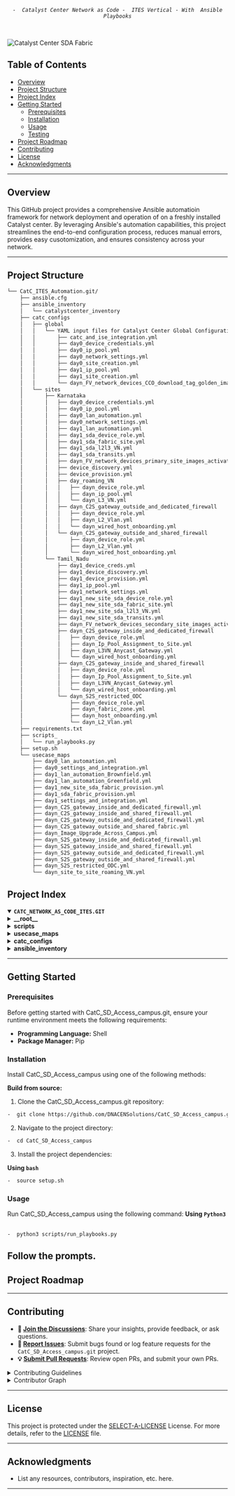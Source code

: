 <p align="center">
	<em><code>-  Catalyst Center Network as Code -  ITES Vertical - With  Ansible Playbooks</code></em>
</p>
<p align="center"><!-- default option, no dependency badges. -->
</p>
<p align="center">
	<!-- default option, no dependency badges. -->
</p>
<br>

![Catalyst Center SDA Fabric](images/ITES_CVPaC_Topology.png)


##  Table of Contents

-  [Overview](#Overview )
- [ Project Structure](#project-structure)
- [ Project Index](#project-index)
- [ Getting Started](#getting-started)
  - [ Prerequisites](#prerequisites)
  - [ Installation](#installation)
  - [ Usage](#usage)
  - [ Testing](#testing)
- [ Project Roadmap](#project-roadmap)
- [ Contributing](#contributing)
- [ License](#license)
- [ Acknowledgments](#acknowledgments)

---
##  Overview
This GitHub project provides a comprehensive Ansible automatioin framework for network deployment and operation of on a freshly installed Catalyst center. By leveraging Ansible's automation capabilities, this project streamlines the end-to-end configuration process, reduces manual errors, provides easy cusotomization, and ensures consistency across your network.

---
##  Project Structure
```sh
└── CatC_ITES_Automation.git/
    ├── ansible.cfg
    ├── ansible_inventory
    │   └── catalystcenter_inventory
    ├── catc_configs
    │   ├── global
    │   │   └── YAML input files for Catalyst Center Global Configurations (device credentials, IP pools, image tagging etc.)
    │   │       ├── catc_and_ise_integration.yml
    │   │       ├── day0_device_credentials.yml
    │   │       ├── day0_ip_pool.yml
    │   │       ├── day0_network_settings.yml
    │   │       ├── day0_site_creation.yml
    │   │       ├── day1_ip_pool.yml
    │   │       ├── day1_site_creation.yml
    │   │       └── dayn_FV_network_devices_CCO_download_tag_golden_images_distribution.yml
    │   └── sites
    │       ├── Karnataka
    │       │   ├── day0_device_credentials.yml
    │       │   ├── day0_ip_pool.yml
    │       │   ├── day0_lan_automation.yml
    │       │   ├── day0_network_settings.yml
    │       │   ├── day1_lan_automation.yml
    │       │   ├── day1_sda_device_role.yml
    │       │   ├── day1_sda_fabric_site.yml
    │       │   ├── day1_sda_l2l3_VN.yml
    │       │   ├── day1_sda_transits.yml
    │       │   ├── dayn_FV_network_devices_primary_site_images_activation.yml
    │       │   ├── device_discovery.yml
    │       │   ├── device_provision.yml
    │       │   ├── day_roaming_VN
    │       │   │   ├── dayn_device_role.yml
    │       │   │   ├── dayn_ip_pool.yml
    │       │   │   └── dayn_L3_VN.yml
    │       │   ├── dayn_C2S_gateway_outside_and_dedicated_firewall
    │       │   │   ├── dayn_device_role.yml
    │       │   │   ├── dayn_L2_Vlan.yml
    │       │   │   └── dayn_wired_host_onboarding.yml
    │       │   └── dayn_C2S_gateway_outside_and_shared_firewall
    │       │       ├── dayn_device_role.yml
    │       │       ├── dayn_L2_Vlan.yml
    │       │       └── dayn_wired_host_onboarding.yml
    │       └── Tamil_Nadu
    │           ├── day1_device_creds.yml
    │           ├── day1_device_discovery.yml
    │           ├── day1_device_provision.yml
    │           ├── day1_ip_pool.yml
    │           ├── day1_network_settings.yml
    │           ├── day1_new_site_sda_device_role.yml
    │           ├── day1_new_site_sda_fabric_site.yml
    │           ├── day1_new_site_sda_l2l3_VN.yml
    │           ├── day1_new_site_sda_transits.yml
    │           ├── dayn_FV_network_devices_secondary_site_images_activation.yml
    │           ├── dayn_C2S_gateway_inside_and_dedicated_firewall
    │           │   ├── dayn_device_role.yml
    │           │   ├── dayn_Ip_Pool_Assignment_to_Site.yml
    │           │   ├── dayn_L3VN_Anycast_Gateway.yml
    │           │   └── dayn_wired_host_onboarding.yml
    │           ├── dayn_C2S_gateway_inside_and_shared_firewall
    │           │   ├── dayn_device_role.yml
    │           │   ├── dayn_Ip_Pool_Assignment_to_Site.yml
    │           │   ├── dayn_L3VN_Anycast_Gateway.yml
    │           │   └── dayn_wired_host_onboarding.yml
    │           └── dayn_S2S_restricted_ODC
    │               ├── dayn_device_role.yml
    │               ├── dayn_fabric_zone.yml
    │               ├── dayn_host_onboarding.yml
    │               └── dayn_L2_Vlan.yml
    ├── requirements.txt
    ├── scripts_
    │   └── run_playbooks.py
    ├── setup.sh
    └── usecase_maps
        ├── day0_lan_automation.yml
        ├── day0_settings_and_integration.yml
        ├── day1_lan_automation_Brownfield.yml
        ├── day1_lan_automation_Greenfield.yml
        ├── day1_new_site_sda_fabric_provision.yml
        ├── day1_sda_fabric_provision.yml
        ├── day1_settings_and_integration.yml
        ├── dayn_C2S_gateway_inside_and_dedicated_firewall.yml
        ├── dayn_C2S_gateway_inside_and_shared_firewall.yml
        ├── dayn_C2S_gateway_outside_and_dedicated_firewall.yml
        ├── dayn_C2S_gateway_outside_and_shared_fabric.yml
        ├── dayn_Image_Upgrade_Across_Campus.yml
        ├── dayn_S2S_gateway_inside_and_dedicated_firewall.yml
        ├── dayn_S2S_gateway_inside_and_shared_firewall.yml
        ├── dayn_S2S_gateway_outside_and_dedicated_firewall.yml
        ├── dayn_S2S_gateway_outside_and_shared_firewall.yml
        ├── dayn_S2S_restricted_ODC.yml
        └── dayn_site_to_site_roaming_VN.yml


```

##  Project Index
<details open>
	<summary><b><code>CATC_NETWORK_AS_CODE_ITES.GIT</code></b></summary>
	<details> <!-- __root__ Submodule -->
		<summary><b>__root__</b></summary>
		<blockquote>
			<table>
			<tr>
				<td><b><a href='https://github.com/DNACENSolutions/NetworkasCode_CVPs/tree/main/nac_ites_sda/NaC_1_0_ITES_SDA/setup.sh'>setup.sh</a></b></td>
				<td><code>-  Setup script to create your python environment and install Catalyst Center Python SDK (dnacentersdk) and Ansible collection (cisco.dnac)</code></td>
			</tr>
			<tr>
				<td><b><a href='https://github.com/DNACENSolutions/NetworkasCode_CVPs/tree/main/nac_ites_sda/NaC_1_0_ITES_SDA/requirements.txt'>requirements.txt</a></b></td>
				<td><code>-  This file contains the required python modules. This file is used by setup.sh script</code></td>
			</tr>
			</table>
		</blockquote>
	</details>
	<details> <!-- scripts Submodule -->
		<summary><b>scripts</b></summary>
		<blockquote>
			<table>
			<tr>
				<td><b><a href='https://github.com/DNACENSolutions/NetworkasCode_CVPs/tree/main/nac_ites_sda/NaC_1_0_ITES_SDA/scripts/run_playbooks.py'>run_playbooks.py</a></b></td>
				<td><code>-  This Python tool is to run the Ansible playbooks with Inputs files preprogrammed in the usecase_maps files. The Tools lets you choose option to Validate the input, Execute the playbook or do both. Further it gives option for user to run the Catalyst Center Configuration usecases individually, or in a sub-group of usecase , or all the usecase in the order specified in the input file selected from usecase_maps directory.</code></td>
			</tr>
			</table>
		</blockquote>
	</details>
	<details> <!-- usecase_maps Submodule -->
		<summary><b>usecase_maps </b></summary>
		<blockquote>
			<table>
			<tr>
				<td><b><a href='https://github.com/DNACENSolutions/NetworkasCode_CVPs/tree/main/nac_ites_sda/NaC_1_0_ITES_SDA/usecase_maps/day0_settings_and_integration.yml'>day0_settings_<br>and_integration.yml</a></b></td>
            <td> 
            <code>- This usecase performs essential Day0 configurations to prepare the infrastructure for SDA automation by integrating ISE with DNAC, creating the site hierarchy, setting up global device credentials, network settings, and assigning them to the target site (e.g., Karnataka).</code><br>
            <code>- Key Steps:</code><br>
            <code>  #Step1: Integrate Cisco ISE with Catalyst Center for RADIUS services and TrustSec policies</code><br>
            <code>  #Step2: Create hierarchical site structure including areas, buildings, and floors</code><br>
            <code>  #Step3: Define global device credentials in Catalyst Center</code><br>
            <code>  #Step4: Assign global credentials to the Karnataka site</code><br>
            <code>  #Step5: Define global IP pools including transit and VN pools</code><br>
            <code>  #Step6: Define global network settings such as DNS, SNMP, and syslog</code><br>
            <code>  #Step7: Assign IP pools to the Karnataka site</code><br>
            <code>  #Step8: Apply global network settings to the Karnataka site</code>
            </td>
			</tr>
			<tr>
				<td><b><a href='https://github.com/DNACENSolutions/NetworkasCode_CVPs/tree/main/nac_ites_sda/NaC_1_0_ITES_SDA/usecase_maps/day0_lan_automation.yml'>day0_lan_automation.yml</a></b></td>
                <td>
                <code>- This use case handles the initial bring-up of a fabric site by automating the discovery and provisioning of seed and downstream devices. It simplifies onboarding by using LAN Automation to detect connected fabric edge nodes.</code><br>
                <code>- Key Steps:</code><br>
                <code>  #Step1: Discover seed devices in the network using CLI/SNMP-based discovery methods.</code><br> 
                <code>  #Step2: Provision the discovered seed devices to prepare them for acting as LAN Automation controllers.</code><br> 
                <code>  #Step3: Run LAN Automation to dynamically discover access switches connected to the seed devices.</code><br> 
                <code>  #Step4: Provision the newly discovered downstream devices with appropriate management IPs and configuration.</code><br><br>
                <code>⚠️ <b>Note:</b> Ensure that management IPs are assigned during LAN Automation if immediate provisioning of discovered devices is planned.</code></td>
			</tr>
            <tr>
				<td><b><a href='https://github.com/DNACENSolutions/NetworkasCode_CVPs/tree/main/nac_ites_sda/NaC_1_0_ITES_SDA/usecase_maps/day1_settings_and_integration.yml'>day1_settings_<br>and_integration.yml</a></b></td>
                <td>
                <code>- This use case configures foundational Day 1 settings for onboarding a newly added site into the fabric domain. It involves site addition, IP pool design, and essential network configurations specific to the new site.</code><br> 
                <code>- Key Steps:</code><br>
                <code>  #Step1: Create a new hierarchical site under the DNAC site tree structure.</code><br> 
                <code>  #Step2: Assign pre-defined device credentials (CLI, SNMP, etc.) to the new site for future provisioning and management.</code><br> 
                <code>  #Step3: Create global IP pools to be consumed by various sites and services.</code><br> 
                <code>  #Step4: Allocate and assign the relevant IP pool slices to the newly added site.</code><br> 
                <code>  #Step5: Configure site-specific network settings such as DNS, DHCP, NTP, and syslog to enable baseline device communication and service resolution.</code></td>
			</tr>
			<tr>
				<td><b><a href='https://github.com/DNACENSolutions/NetworkasCode_CVPs/tree/main/nac_ites_sda/NaC_1_0_ITES_SDA/usecase_maps/day1_lan_automation_Brownfield.yml'>day1_lan_automation<br>_Brownfield.yml</a></b></td>
                <td>
                <code>- This use case supports Brownfield site expansion by integrating newly added switches into an already operational SDA fabric. It automates the discovery of new devices via LAN Automation and provisions them to extend the fabric topology.</code><br> 
                <code>- Key Steps:</code><br>
                <code>  #Step1: Run LAN Automation to discover additional devices connected to existing fabric infrastructure.</code><br> 
                <code>  #Step2: Provision the discovered devices by assigning management IPs, applying configurations, and registering them to the fabric.</code><br><br>
                <code>⚠️ <b>Note:</b> Ensure management IPs are assigned during LAN Automation to allow seamless provisioning. This is especially critical for executing both steps in a single run without manual intervention.</code>
                </td>
			</tr>
			<tr>
				<td><b><a href='https://github.com/DNACENSolutions/NetworkasCode_CVPs/tree/main/nac_ites_sda/NaC_1_0_ITES_SDA/usecase_maps/day1_lan_automation_Greenfield.yml'>day1_lan_automation<br>_Greenfield.yml</a></b></td>
                <td>
                <code>- This use case brings up a completely new SDA fabric site (Greenfield deployment). It covers the end-to-end flow from discovering seed devices, provisioning them, running LAN Automation to onboard downstream devices, and finally provisioning the newly discovered nodes.</code><br> 
                <code>- Key Steps:</code><br>
                <code>  #Step1: Discover seed devices that serve as anchors for LAN Automation.</code><br> 
                <code>  #Step2: Provision the discovered seed devices with required configurations and credentials.</code><br> 
                <code>  #Step3: Run LAN Automation to discover downstream connected fabric nodes (e.g., Edge or Intermediate nodes).</code><br> 
                <code>  #Step4: Provision and onboard the newly discovered fabric devices into the fabric site topology.</code><br><br> 
                <code>⚠️ <b>Note:</b> Assigning management IPs during LAN Automation is crucial for enabling seamless provisioning in the same run.</code></td>
			</tr>
			<tr>
				<td><b><a href='https://github.com/DNACENSolutions/NetworkasCode_CVPs/tree/main/nac_ites_sda/NaC_1_0_ITES_SDA/usecase_maps/day1_new_site_sda_fabric_provision.yml'>day1_new_site_sda<br>_fabric_provision.yml</a></b></td>
                <td>
                <code>- This use case provisions a newly added site as a Cisco SDA Fabric site. It involves setting up the fabric structure, configuring Layer 3 IP transit for external connectivity, defining virtual networks with Anycast Gateways, and assigning appropriate device roles.</code><br>
                <code>- Key Steps:</code><br>
                <code>  #Step1: Designate the site as an SDA Fabric site to enable fabric-based operations.</code><br> 
                <code>  #Step2: Configure Layer 3 IP Transit for external handoff to upstream networks (e.g., WAN, Data Center).</code><br> 
                <code>  #Step3: Create Layer 2 and Layer 3 Virtual Networks along with Anycast Gateways for host communication.</code><br> 
                <code>  #Step4: Assign fabric roles such as Border, Control Plane, and Edge to the devices within the site.</code></td>
			</tr>
            <tr>
				<td><b><a href='https://github.com/DNACENSolutions/NetworkasCode_CVPs/tree/main/nac_ites_sda/NaC_1_0_ITES_SDA/usecase_maps/day1_sda_fabric_provision.yml'>day1_sda<br>_fabric_provision.yml</a></b></td>
                <td>
                <code>-  This use case is focused on enabling **SDA Fabric provisioning for an already existing site** on Day 1. Unlike the <b>day1_new_site_sda_fabric_provision.yml</b> flow (which adds a new site and makes it fabric-ready), this workflow assumes that the site has already been onboarded earlier and is now being transitioned into the SDA fabric domain.</code><br>
                <code>- Key Steps:</code><br>
                <code>  #Step1: Convert the existing site into a Fabric Site, establishing SDA fabric boundaries.</code><br>
                <code>  #Step2: Set up IP Transit configurations to enable L3 handoff between fabric and traditional networks (northbound connectivity).</code><br>
                <code>  #Step3: Create L2 and L3 Virtual Networks, including anycast gateways, for segmenting user traffic and enabling mobility.</code><br>
                <code>  #Step4: Assign SDA device roles (Control Plane, Border, Edge) to participating network devices for fabric-based traffic control.</code><br><br>
                <code>⚠️ This use case is typically triggered after Day 0 onboarding or LAN automation is complete and is part of formalizing the site’s transition into an SDA-enabled environment.</code></td>
			</tr>
            <tr>
				<td><b><a href='https://github.com/DNACENSolutions/NetworkasCode_CVPs/tree/main/nac_ites_sda/NaC_1_0_ITES_SDA/usecase_maps/dayn_Image_Upgrade_Across_Campus.yml'>dayn_Image_Upgrade_<br>Across_Campus.yml</a></b></td>
                <td>
                <code>- This Day-N use case handles **network-wide software image upgrades** across the entire SDA campus using **SWIM (Software Image Management)** via DNAC. It ensures consistent image compliance and eliminates version drifts across fabric devices.</code><br>
                <code>- Key Steps:</code><br>
                <code>  #Step1: <b>Global Image Distribution</b>  All required golden images are downloaded from CCO (Cisco.com) and distributed to targeted devices across the campus, regardless of site or role.</code><br>
                <code>  #Step2: <b>Image Activation on the Primary Site</b>  SWIM activates the distributed images at the main hub site (e.g., Karnataka). This involves image validation, compatibility checks, and reboot orchestration (if necessary).</code><br>
                <code>  #Step3: <b>Image Activation on the Secondary Site</b>  The same activation process is repeated on the secondary hub site (e.g., Tamil Nadu) to maintain uniformity across geographically distributed fabric zones.</code><br><br>
                <code>⚠️ This ensures all fabric and non-fabric devices across the enterprise operate on validated, secure, and consistent image versions — a critical Day-N activity for lifecycle management and compliance.</code></td>
			</tr>
            <tr>
				<td><b><a href='https://github.com/DNACENSolutions/NetworkasCode_CVPs/tree/main/nac_ites_sda/NaC_1_0_ITES_SDA/usecase_maps/dayn_C2S_gateway_inside_&_dedicated_firewall.yml'>dayn_C2S_gateway_inside_&<br>_dedicated_firewall.yml</a></b></td>
                <td>
                <code>- This Day-N use case provisions **Client-to-Site (C2S) VPN access** via an **inside gateway with a dedicated firewall**. It facilitates secure, isolated remote access to enterprise resources, with dedicated segmentation at the network and security layer.</code><br>
                <code>- Key Steps:</code><br>
                <code>  #Step1: <b>IP Pool Reservation</b>  An L3 IP pool is assigned to the site specifically for the dedicated C2S VPN gateway and associated Anycast Gateway. This pool is exclusive to a specific VPN domain and its clients.</code><br>
                <code>  #Step2: <b>L3 VN + Anycast Gateway Creation</b> A new L3 virtual network is created and bound to the site along with its Anycast Gateway configuration. This forms the data plane for C2S remote clients.</code><br>
                <code>  #Step3: <b>Device Role Assignment</b>  Fabric devices (e.g., border/edge) are assigned their roles for this newly created VN. The dedicated firewall is linked as the only upstream security device, enforcing full traffic isolation.</code><br>
                <code>  #Step4: <b>Wired Host Onboarding</b> Wired clients are onboarded into the new virtual network. The path from remote user → VPN → dedicated firewall → onboarded device is validated end-to-end.</code><br><br>
                <code>⚠️ <b>Key Distinction from Shared Firewall:</b></code><br>
                <code> In this use case, the firewall is dedicated: only one IP pool and one client context is used, ensuring exclusive traffic segmentation.</code><br>
                <code> In a shared firewall setup (as handled in a different use case), multiple pools may route through a single firewall, requiring logical separation via VRFs or ACLs.</code><br>
                <code>💡 <b>Use Case Applicability:</b> </code><br>
                <code>  Ideal for high-security organizations (e.g., financial institutions, government) requiring strict separation of VPN access paths without overlap across clients or business units.</code></td>
			</tr>
            <tr>
				<td><b><a href='https://github.com/DNACENSolutions/NetworkasCode_CVPs/tree/main/nac_ites_sda/NaC_1_0_ITES_SDA/usecase_maps/dayn_C2S_gateway_inside_%26_shared_firewall.yml'>dayn_C2S_gateway_inside_&<br>_shared_firewall.yml</a></b></td>
                <td>
                <code>- This Day-N use case enables Client-to-Site (C2S) VPN access via an internal gateway using a shared firewall.</code><br>
                <code>- It provisions shared infrastructure to allow remote users, such as support executives or delivery agents, to securely connect to ITES systems without requiring isolated security appliances per client.</code><br>
                <code>- Key Steps:</code><br>
                <code>  #Step1: IP Pool Assignment</code><br>
                <code>   Multiple IP pools are reserved and associated with the site to support traffic segregation across different client environments handled by the ITES provider.</code><br>
                <code>  #Step2: L3 VN and Anycast Gateway Setup</code><br>
                <code>   Virtual networks and anycast gateways are configured to route traffic from remote client endpoints through the enterprise fabric network, ensuring proper segmentation and reachability.</code><br>
                <code>  #Step3: Device Role Assignment</code><br>
                <code>    Fabric devices are assigned roles (such as edge or border) to establish the intended routing and security policies for C2S traffic through the shared firewall.</code><br>
                <code>  #Step4: Wired Host Onboarding</code><br>
                <code>    Local wired clients (such as branch or on-site support systems) are onboarded to the same VPN network for functional validation and continuous integration.</code><br><br>
                <code>⚠️ Key Difference from Dedicated Firewall:</code><br>
                <code>   In this shared firewall model, a single firewall instance handles multiple client IP pools with logical isolation enforced through VRFs and access policies. It is ideal for ITES operations managing multiple clients from the same infrastructure, offering operational efficiency with shared security resources.</code><br><br>
                <code>💡 Use Case Example:</code><br>
                <code>   An ITES provider delivering customer service for multiple domains (e.g., telecom, e-commerce, insurance) can use a shared firewall to enable secure C2S VPN access for remote agents, while maintaining separation via VRFs and ACLs instead of physical firewalls.</code></td>
			</tr>
            <tr>
				<td><b><a href='https://github.com/DNACENSolutions/NetworkasCode_CVPs/tree/main/nac_ites_sda/NaC_1_0_ITES_SDA/usecase_maps/dayn_C2S_gateway_outside_&_dedicated_firewall.yml'>dayn_C2S_gateway_outside_&<br>_dedicated_firewall.yml</a></b></td>
                <td>
                <code>- This Day-N use case enables Client-to-Site (C2S) VPN access via a gateway located outside the fabric, leveraging a dedicated firewall for strict traffic segmentation. The external firewall terminates the VPN, and the traffic is handed off to the SDA fabric via a single L2 VLAN extending to the Border node.</code><br>
                <code>- Key Steps:</code><br>
                <code>  #Step1: Fabric Site Creation</code><br>
                <code>   The target site is designated and initialized as a fabric site within DNAC.</code><br>
                <code>  #Step2: L2 Virtual Network (VLAN) Creation</code><br>
                <code>   A single VLAN is provisioned to establish Layer 2 connectivity between the external firewall and Border node.</code><br>
                <code>  #Step3: Device Role Assignment</code><br>
                <code>   Devices in the fabric (e.g., Border, Edge) are assigned appropriate roles to support traffic ingress from</code><br>
                the external gateway into the SDA fabric.</code><br>
                <code>  #Step4: Wired Host Onboarding</code><br>
                <code>   Client-facing wired hosts are onboarded into the same VLAN-based VN to complete E2E connectivity testing.</code><br>
                <code>⚠️ Key Design Characteristic:</code><br>
                <code>   The L2 handoff path connects the dedicated firewall to the Border node through a single VLAN (e.g., VLAN 100). Traffic isolation is physical — only one IP pool and one client context are present.</code><br><br>
                <code>⚠️ Difference from Shared Firewall Variant:</code><br>
                <code>   Unlike the shared firewall scenario (where multiple VLANs are trunked to the Border for different clients),this setup uses a single VLAN mapped to one specific service context. Logical isolation is not needed, as traffic is already physically segregated.</code><br><br>
                <code>💡 Use Case Example:</code><br>
                <code>   An ITES provider handling secure backend processing for a banking client can use a dedicated external firewall and single VLAN to onboard remote employees via C2S VPN, ensuring exclusive resource access.</code></td>
			</tr>
            <tr>
				<td><b><a href='https://github.com/DNACENSolutions/NetworkasCode_CVPs/tree/main/nac_ites_sda/NaC_1_0_ITES_SDA/usecase_maps/dayn_C2S_gateway_outside_&_shared_firewall.yml'>dayn_C2S_gateway_outside_&<br>_shared_firewall.yml</a></b></td>
                <td>
                <code>- This Day-N use case enables Client-to-Site (C2S) VPN access via a gateway located outside the fabric, utilizing a shared firewall to support multiple client contexts. VPN tunnels terminate at the firewall, and client traffic enters the SDA fabric through dedicated Layer 2 VLANs mapped to different services.</code><br>
                <code>- Key Steps:</code><br>
                <code>  #Step1: Fabric Site Creation</code><br>
                <code>  The site is promoted to a fabric site in DNAC to support SDA configurations.</code><br>
                <code>  #Step2: L2 Virtual Network (VLAN) Creation</code><br>
                <code>  Multiple VLANs are created and extended from the shared firewall to the Border node, enabling logical segmentation across different clients or services.</code><br>
                <code>  #Step3: Device Role Assignment</code><br>
                <code>  Fabric devices such as Border and Edge nodes are assigned roles to ensure correct traffic handling for each VLAN/VRF pair.</code><br>
                <code>  #Step4: Wired Host Onboarding</code><br>
                <code>  Local hosts (e.g., service endpoints or agent systems) are connected to corresponding VLANs and validated for end-to-end VPN reachability.</code><br><br>
                <code>⚠️ Key Design Characteristic:</code><br>
                <code>  Each VLAN from the shared firewall corresponds to a logically isolated context (e.g., VRF-A for Client A, VRF-B for Client B), enabling scalable multi-tenant support.</code><br><br>
                <code>⚠️ Difference from Dedicated Firewall Variant:</code><br>
                <code>  In contrast to the dedicated model (with one VLAN and one client per firewall), this setup allows multiple clients to share infrastructure without compromising logical isolation.</code><br><br>
                <code>💡 Use Case Example:</code><br>
                <code>  An ITES provider supporting multiple clients (e.g., telecom, healthcare, banking) can terminate all remote user VPNs on a single shared firewall and segregate their traffic using separate VLANs and VRFs into the SDA fabric. </code>
                </td>
			</tr>
            <tr>
				<td><b><a href='https://github.com/DNACENSolutions/NetworkasCode_CVPs/tree/main/nac_ites_sda/NaC_1_0_ITES_SDA/usecase_maps/dayn_S2S_gateway_inside_&_dedicated_firewall.yml'>dayn_S2S_gateway_inside_&<br>_dedicated_firewall.yml</a></b></td>
                <td>
                <code>- This Day-N use case provisions Site-to-Site (S2S) VPN connectivity using a gateway located inside the fabric along with a dedicated firewall. It is designed to establish a permanent, secure VPN tunnel between the ITES site and an external client or remote office.</code><br> 
                <code>- Key Steps:</code><br>
                <code> #Step1: IP Pool Reservation</code><br>
                <code>  A unique L3 IP pool is assigned to the site for S2S traffic. This pool is mapped exclusively to the VPN domain used for communicating with a specific partner/client location.</code><br>
                <code> #Step2: L3 Virtual Network and Anycast Gateway Setup</code><br>
                <code>  An L3 VN is created to route encrypted S2S traffic via the fabric. The Anycast Gateway ensures consistent reachability for devices receiving VPN-terminated traffic within the ITES network.</code><br>
                <code> #Step3: Device Role Assignment</code><br>
                <code>  Fabric devices (e.g., edge, control, border nodes) are configured to support the VN and direct S2S traffic through a dedicated firewall. This guarantees isolation from other client or internal flows.</code><br>
                <code> #Step4: Wired Host Onboarding</code><br>
                <code>  On-prem ITES systems—like data sync services, partner access nodes, or hosted backend systems—are onboarded into the new VN to validate end-to-end S2S VPN connectivity.</code><br><br>
                <code>⚠️ Key Design Note:</code><br>
                <code>  Unlike shared firewall setups that multiplex VPN tunnels via logical isolation, this model offers physical and routing-level exclusivity. A dedicated firewall ensures no cross-tenant leakage or traffic overlap.</code><br><br>
                <code>💡 Use Case Example:</code><br>
                <code>  An ITES company running a payroll processing service for a state government agency may set up a dedicated S2S tunnel between the data center and the agency’s HQ. This allows real-time data exchange while meeting security isolation and compliance requirements.</code></td>
			</tr>
            <tr>
				<td><b><a href='https://github.com/DNACENSolutions/NetworkasCode_CVPs/tree/main/nac_ites_sda/NaC_1_0_ITES_SDA/usecase_maps/dayn_S2S_gateway_inside_&_shared_firewall.yml'>ddayn_S2S_gateway_inside_&<br>_shared_firewall.yml</a></b></td>
                <td>
                <code>- This Day-N use case provisions Site-to-Site (S2S) VPN connectivity using a gateway located inside the SDA fabric along with a shared firewall. The setup enables multiple ITES customer locations to establish encrypted tunnels into a central data center using logically isolated paths through a common firewall infrastructure.</code><br>
                <code>- Key Steps:</code><br>
                <code> #Step1: IP Pool Reservation</code><br>
                <code>  Multiple L3 IP pools are reserved for different remote partner/customer sites. These pools allow each tunnel to be isolated via VRFs or security policies even while using a shared firewall.</code><br>
                <code> #Step2: L3 Virtual Network and Anycast Gateway Setup</code><br>
                <code>  A shared L3 VN is created along with anycast gateway configuration to route encrypted S2S traffic from multiple external locations into the fabric through distinct logical domains.</code><br>
                <code> #Step3: Device Role Assignment</code><br>
                <code>  Fabric devices such as border nodes and edges are assigned proper roles to steer incoming S2S traffic through the shared firewall while maintaining client-specific segmentation.</code><br>
                <code> #Step4: Wired Host Onboarding</code><br>
                <code>  On-prem apps and services (e.g., client-dedicated VMs, database servers) are onboarded to validate connectivity with the respective remote office through the corresponding S2S VPN tunnel.</code><br><br>
                <code>⚠️ Key Design Note:</code><br>
                <code>  Logical isolation via VRFs, ACLs, and per-client IP pools allows multi-tenant support over a common firewall—ideal for ITES operations hosting multiple clients at once.</code><br><br>
                <code>💡 Use Case Example:</code><br>
                <code>  An ITES provider offering infrastructure services to healthcare and telecom clients may set up dedicated tunnels for each client's remote site. Using a shared firewall, both tunnels terminate into logically separated VRFs inside the fabric, securely connecting remote offices to hosted platforms.</code>
                </td>
			</tr>
            <tr>
				<td><b><a href='https://github.com/DNACENSolutions/NetworkasCode_CVPs/tree/main/nac_ites_sda/NaC_1_0_ITES_SDA/usecase_maps/dayn_S2S_gateway_outside_&_dedicated_firewall.yml'>dayn_S2S_gateway_outside_&<br>_dedicated_firewall.yml</a></b></td>
                <td>
                <code>- This Day-N use case provisions Site-to-Site (S2S) VPN connectivity through a dedicated firewall placed outside the fabric. The decrypted traffic is handed off to the SDA fabric via L2 VLANs extendingto the Border node. This setup is ideal for ITES clients needing high security and full tunnel isolation.</code><br>
                <code>- Key Steps:</code><br>
                <code>  #Step1: Fabric Site Creation</code><br>
                <code>   A fabric site is created to onboard all relevant devices, allowing internal forwarding of post-VPN traffic from the dedicated firewall into the enterprise domain.</code><br>
                <code>  #Step2: L2 Virtual Network Creation</code><br>
                <code>   A dedicated L2 VN is provisioned to carry S2S traffic into the fabric. Each S2S tunnel is linked to a specific VLAN that terminates at the fabric Border device.</code><br>
                <code>  #Step3: Device Role Assignment</code><br>
                <code>   Devices are assigned roles (edge, border, control) to facilitate the traffic path from the VPN endpoint through to the target application segment inside the fabric.</code><br>
                <code>  #Step4: Wired Host Onboarding</code><br>
                <code>   Target enterprise services (e.g., CRMs, call routing platforms, data warehouses) are onboarded to validate end-to-end reachability for the specific remote site.</code><br><br>
                <code>⚠️ Key Design Note:</code><br>
                <code>   The S2S VPN tunnel terminates at the external dedicated firewall. Post decryption, the data is handed off into the fabric through a dedicated VLAN.</code><br><br>
                <code>💡 Use Case Example:</code><br>
                <code>  An ITES provider running support for a financial client may set up a dedicated firewall and VLAN (e.g., VLAN 300) for secure S2S communication from the bank’s branch network into the hosted back-office CRM application, ensuring full tunnel isolation.</code></td>
			</tr>
            <tr>
				<td><b><a href='https://github.com/DNACENSolutions/NetworkasCode_CVPs/tree/main/nac_ites_sda/NaC_1_0_ITES_SDA/usecase_maps/dayn_S2S_gateway_outside_&_shared_firewall.yml'>dayn_S2S_gateway_outside_&<br>_shared_firewall.yml</a></b></td>
                <td>
                <code>- This Day-N use case provisions Site-to-Site (S2S) VPN connectivity through a shared firewall located outside the SDA fabric. Multiple branch tunnels terminate on a single firewall, and their traffic is logically separated using different VLANs and VRFs before entering the fabric.</code><br>
                <code>- Key Steps:</code><br>
                <code>  #Step1: Fabric Site Creation</code><br>
                <code>   A fabric site is created to provide LAN-level handoff from the external firewall. This allows routed or bridged traffic from all connected branches to flow toward enterprise services inside the SDA domain.</code><br>
                <code>  #Step2: Multiple L2 VNs Creation</code><br>
                <code>   Each remote branch is assigned a unique VLAN and associated L2 virtual network. These VLANs are trunked from the firewall to the Border node, maintaining logical separation via VRFs or access policies.</code><br>
                <code>  #Step3: Device Role Assignment</code><br>
                <code>   Border and edge roles are mapped to SDA devices to direct incoming S2S branch traffic through the correct pathways and policy domains inside the ITES fabric.</code><br>
                <code>  #Step4: Wired Host Onboarding</code><br>
                <code>   Onboarding ensures that internal services, like backend process servers or reporting tools, are reachable by the correct VRF-mapped VLAN associated with each remote branch site.</code><br><br>
                <code>⚠️ Key Design Note:</code><br>
                <code>   Tunnels from multiple sites (e.g., different client branches) land on a shared firewall.</code><br>
                <code>   Each decrypted flow is forwarded over its respective VLAN, which maps to an internal VRF.</code><br><br>
                <code>💡 Use Case Example:</code><br>
                <code>   An ITES firm serving multiple clients across regions connects their branch routers to a shared VPN termination firewall in the main data center. VLAN 300 (Client-A), VLAN 301 (Client-B), etc., are extended to the Border node to segregate traffic while optimizing infrastructure reuse.</code>
                </td>
			</tr>
            <tr>
				<td><b><a href='https://github.com/DNACENSolutions/NetworkasCode_CVPs/tree/main/nac_ites_sda/NaC_1_0_ITES_SDA/usecase_maps/dayn_site_to_site_roaming_VN.yml'>dayn_site_to_site_<br>roaming_VN.yml</a></b></td>
                <td>
                <code>- This Day-N use case enables Site-to-Site (S2S) roaming by provisioning a location-agnostic L3 VN, allowing ODC users in ITES to operate securely from any site while enforcing strict access boundaries.</code><br>
                <code>- Key Steps:</code><br>
                <code> #Step1: IP Pool Reservation</code><br>
                <code> A dedicated subnet is reserved for roaming ODC users. This IP pool will be mapped to the roaming VN and advertised only at remote sites (excluding the home site).</code><br>
                <code> #Step2: L3 VN and Anycast Gateway Setup</code><br>
                <code> The roaming VN is created and deployed with Anycast Gateway across all participating ITES sites except the home site. This provides users seamless connectivity from any remote location.</code><br>
                <code> #Step3: Device Role Assignment</code><br>
                <code> Fabric devices (Border/Edge) are configured at remote sites to onboard ODC users into the roaming VN. The traffic is identified and routed toward the home site using SGT-based Policy-Based Routing (PBR).</code><br><br>
                <code>⚠️ Key Design Note:</code><br>
                <code>    Roaming traffic exits through the home site's dedicated firewall, ensuring centralized security control. ISE is integrated for identity-based access enforcement. Segmentation is applied using Macro (VN) or Micro (SGT) methods to isolate different ODC environments and prevent inter-client access.</code><br><br>
                <code>💡 Use Case Example:</code><br>
                <code>   An ITES employee who normally works from the Chennai ODC can now log in from the Coimbatore site. The roaming VN automatically classifies and forwards their traffic to Chennai's firewall via a secure</code><br>
                S2S tunnel, giving them access only to Chennai's ODC applications — maintaining security and compliance.</code><br><br>
                <code>💡 Tech Tip:</code><br>
                <code>   Roaming VNs allow consistent and secure access regardless of user location. They're vital for Return-To-Office (RTO) strategies and distributed ODC models within the ITES sector.</code>
                </td>
			</tr>
            <tr>
				<td><b><a href='https://github.com/DNACENSolutions/NetworkasCode_CVPs/tree/main/nac_ites_sda/NaC_1_0_ITES_SDA/usecase_maps/dayn_S2S_restricted_ODC.yml'>dayn_S2S_restricted_ODC.yml</a></b></td>
                <td>
                <code>- This Day-N use case provisions a Site-to-Site (S2S) ODC with a dedicated firewall acting as a gateway and directly connected to the fabric edge, ensuring tight traffic control and isolation within the ITES environment.</code><br>
                <code>- Key Steps:</code><br>
                <code> #Step1: Fabric Site Creation</code><br>
                <code> A new fabric site (zone) is created using Cisco Catalyst Center to enable SD-Access provisioning. This includes zoning and edge/border role designation.</code><br>
                <code> #Step2: L2 VN Creation</code><br>
                <code> A Layer 2 Virtual Network is created and added to the site. This VN will carry ODC user traffic and enable VLAN-based segregation.</code><br>
                <code> #Step3: Device Role Assignment</code><br>
                <code> Edge nodes are assigned device roles. The ODC firewall is connected to the edge node on a trunk port, ensuring it can handle all tagged VLAN traffic from multiple ODC systems.</code><br>
                <code> #Step4: Wired Host Onboarding</code><br>
                <code> ODC systems and users are onboarded through the configured edge nodes. Firewall policies enforce access control and traffic logging for audit/compliance.</code><br><br>
                <code>⚠️ Key Design Note:</code><br>
                <code>  The dedicated firewall is not upstream but directly part of the fabric zone. It acts as the default gateway for the ODC. VPNs are used for S2S connectivity with the home site or external network. Segmentation is applied using Macro (VN) or Micro (SGT) techniques.</code><br><br>
                <code>💡 Use Case Example:</code><br>
                <code>   An ITES ODC in Karnataka is onboarded into SD-Access. All client systems connect to a Layer 2 VN terminating at a dedicated firewall connected to the edge. This firewall acts as both the default gateway and VPN terminator, offering site-to-site secure communication.</code><br><br>
                <code>💡 Security Advantage:</code><br>
                <code>   Since traffic doesn't leave the fabric for policy enforcement, latency is reduced and audit visibility is improved. Each ODC remains isolated at the edge itself.</code></td>
			</tr>
			</table>
		</blockquote>
	</details>
	<details> <!-- catc_configs Submodule -->
		<summary><b>catc_configs</b></summary>
		<blockquote>
			<details>
				<summary><b>global</b></summary>
				<blockquote>
					<table>
                    <tr>
						<td><b><a href='https://github.com/DNACENSolutions/NetworkasCode_CVPs/tree/main/nac_ites_sda/NaC_1_0_ITES_SDA/catc_configs/ites_global/catc_and_ise_integration.yml'>catc_and_ise_integration.yml</a></b></td>
						<td>
                        <code>- Integrate Catalyst Center with ISE for Radius Authentication, and Add AAA Servers</code><br>
                        <code>- Related Playbook <a href='https://github.com/cisco-en-programmability/catalyst-center-ansible-iac/blob/main/workflows/ise_radius_integration/README.md'>ise_radius_integration_playbook</a></code></td>
					</tr>
                    <tr>
						<td><b><a href='https://github.com/DNACENSolutions/NetworkasCode_CVPs/tree/main/nac_ites_sda/NaC_1_0_ITES_SDA/catc_configs/ites_global/day0_site_creation.yml'>day0_site_creation.yml</a></b></td>
						<td>
                        <code>- Creating Sites which includes areas, buildings and floors with floor images.</code><br>
                        <code>- Related Playbook <a href='https://github.com/cisco-en-programmability/catalyst-center-ansible-iac/blob/main/workflows/site_hierarchy/README.md'>Network_design_site_hierarchy_playbook</a></code></td>
					</tr>
					<tr>
						<td><b><a href='https://github.com/DNACENSolutions/NetworkasCode_CVPs/tree/main/nac_ites_sda/NaC_1_0_ITES_SDA/catc_configs/ites_global/day0_network_settings.yml'>day0_network_settings.yml</a></b></td>
						<td>
                        <code>- These configurations are network setting for Servers like AAA, NTP etc and also telemetry configuration to be configuration at global level.</code><br>
                        <code>- Related Playbook <a href='https://github.com/cisco-en-programmability/catalyst-center-ansible-iac/blob/main/workflows/network_settings/README.md'>Network_settings_playbook</a></code></td>
					</tr>
					<tr>
						<td><b><a href='https://github.com/DNACENSolutions/NetworkasCode_CVPs/tree/main/nac_ites_sda/NaC_1_0_ITES_SDA/catc_configs/ites_global/day0_device_credentials.yml'>day0_device_credentials.yml</a></b></td>
						<td>
                        <code>- Create global device credentials can be used across sites</code><br>
                        <code>- Related Playbook <a href='https://github.com/cisco-en-programmability/catalyst-center-ansible-iac/blob/main/workflows/device_credentials/README.md'>Device_credentials_playbook</a></code></td>
					</tr>
					<tr>
						<td><b><a href='https://github.com/DNACENSolutions/NetworkasCode_CVPs/tree/main/nac_ites_sda/NaC_1_0_ITES_SDA/catc_configs/ites_global/day0_ip_pool.yml'>day0_ip_pool.yml</a></b></td>
						<td>
                        <code>- Add  Network Settings Global IP Pools</code><br>
                        <code>- Related Playbook <a href='https://github.com/cisco-en-programmability/catalyst-center-ansible-iac/blob/main/workflows/network_settings/README.md'>IP_pool_reservation_playbook</a></code></td>
					</tr>
                    <tr>
						<td><b><a href='https://github.com/DNACENSolutions/NetworkasCode_CVPs/tree/main/nac_ites_sda/NaC_1_0_ITES_SDA/catc_configs/ites_global/dayn_FV_network_devices_CCO_download_tag_golden_images_distribution.yml'>dayn_FV_network_devices<br>_CCO_download_tag_golden<br>_images_distribution.yml</a></b></td>
						<td>
                        <code>- SWIM Upgrade the devices on sites - Tagging Golden Images</code><br>
                        <code>- Related Playbook <a href='https://github.com/cisco-en-programmability/catalyst-center-ansible-iac/blob/main/workflows/swim/README.md'>Software_image_management_playbook</a></code></td>
					</tr>
					</table>
				</blockquote>
			</details>
			<details>
				<summary><b>sites</b></summary>
				<blockquote>
					<details>
						<summary><b>Karnataka</b></summary>
						<blockquote>
							<table>
							<tr>
								<td><b><a href='https://github.com/DNACENSolutions/NetworkasCode_CVPs/tree/main/nac_ites_sda/NaC_1_0_ITES_SDA/catc_configs/ites_sites/Karnataka/device_discovery.yml'>device_discovery.yml</a></b></td>
								<td>
                                <code>- This files contains configurations required to discover your network  devices and add them to the inventory.</code><br>
								<code>- Related Playbook <a href='https://github.com/cisco-en-programmability/catalyst-center-ansible-iac/blob/main/workflows/device_discovery/README.md'>Device_discovery_playbook</a></code>
                                </td>
							</tr>
                            <tr>
								<td><b><a href='https://github.com/DNACENSolutions/NetworkasCode_CVPs/tree/main/nac_ites_sda/NaC_1_0_ITES_SDA/catc_configs/ites_sites/Karnataka/device_provision.yml'>device_provision.yml</a></b></td>
								<td>
                                <code>- This files contains configurations required to provision your network  devices.</code><br>
								<code>- Related Playbook <a href='https://github.com/cisco-en-programmability/catalyst-center-ansible-iac/blob/main/workflows/provision/README.md'>Device_provision_playbook</a></code></td>
							</tr>
                            <tr>
								<td><b><a href='https://github.com/DNACENSolutions/NetworkasCode_CVPs/tree/main/nac_ites_sda/NaC_1_0_ITES_SDA/catc_configs/ites_sites/Karnataka/day0_lan_automation.yml'>day0_lan_automation.yml</a></b></td>
								<td>
                                <code>- This files contains configurations required to perform lan automation.This is Greenfield deployement in which we are adding new site and devices and discovering/provisioning devices via lan automation.</code><br>
								<code>- Related Playbook <a href='https://github.com/cisco-en-programmability/catalyst-center-ansible-iac/blob/main/workflows/lan_automation/README.md'>LAN_automation_playbook</a></code></td>
							</tr>
                            <tr>
								<td><b><a href='https://github.com/DNACENSolutions/NetworkasCode_CVPs/tree/main/nac_ites_sda/NaC_1_0_ITES_SDA/catc_configs/ites_sites/Karnataka/day1_lan_automation.yml'>day1_lan_automation.yml</a></b></td>
								<td>
                                <code>- This files contains configurations required to perform lan automation.This is Brownfield deployement in which we are adding new devices in the existing site and discovering/provisioning devices via lan automation.</code><br>
								<code>- Related Playbook <a href='https://github.com/cisco-en-programmability/catalyst-center-ansible-iac/blob/main/workflows/lan_automation/README.md'>LAN_automation_playbook</a></code></td>
							</tr>
                            <tr>
								<td><b><a href='https://github.com/DNACENSolutions/NetworkasCode_CVPs/tree/main/nac_ites_sda/NaC_1_0_ITES_SDA/catc_configs/ites_sites/Karnataka/day0_ip_pool.yml'>day0_ip_pool.yml</a></b></td>
								<td>
                                <code>- This files contains configurations required to design and reserve the IP Pools for the site.</code><br>
								<code>- Related Playbook <a href='https://github.com/cisco-en-programmability/catalyst-center-ansible-iac/blob/main/workflows/network_settings/README.md'>Network_settings_playbook</a></code></td>
							</tr>
							<tr>
								<td><b><a href='https://github.com/DNACENSolutions/NetworkasCode_CVPs/tree/main/nac_ites_sda/NaC_1_0_ITES_SDA/catc_configs/ites_sites/Karnataka/day1_sda_fabric_site.yml'>day1_sda_fabric_site.yml</a></b></td>
								<td>
                                <code>- Creating Fabric Site and Zones.</code><br>
								<code>- Related Playbook <a href='https://github.com/cisco-en-programmability/catalyst-center-ansible-iac/blob/main/workflows/sda_fabric_sites_zones/README.md'>SDA_fabric_sites_zones_playbook</a></code></td>
							</tr>
							<tr>
								<td><b><a href='https://github.com/DNACENSolutions/NetworkasCode_CVPs/tree/main/nac_ites_sda/NaC_1_0_ITES_SDA/catc_configs/ites_sites/Karnataka/day1_sda_l2l3_VN.yml'>day1_sda_l2l3_VN.yml</a></b></td>
								<td>
                                <code>- This files contains configurations required to assign VNs (virtual networks), L2 gateways and L3 gateways to Fabric sites.</code><br>
								<code>- Related Playbook <a href='https://github.com/cisco-en-programmability/catalyst-center-ansible-iac/blob/main/workflows/sda_virtual_networks_l2l3_gateways/README.md'>SDA_virtual_networks_l2_l3_gateways_playbook</a></code></td>
							</tr>
							<tr>
								<td><b><a href='https://github.com/DNACENSolutions/NetworkasCode_CVPs/tree/main/nac_ites_sda/NaC_1_0_ITES_SDA/catc_configs/ites_sites/Karnataka/day1_sda_transits.yml'>day1_sda_transits.yml</a></b></td>
								<td>
                                <code>- This files contains configurations required to create Fabric Transits.</code><br>
								<code>- Related Playbook <a href='https://github.com/cisco-en-programmability/catalyst-center-ansible-iac/blob/main/workflows/sda_fabric_transits/README.md'>SDA_fabric transits_playbook</a></code></td>
							</tr>
							<tr>
								<td><b><a href='https://github.com/DNACENSolutions/NetworkasCode_CVPs/tree/main/nac_ites_sda/NaC_1_0_ITES_SDA/catc_configs/ites_sites/Karnataka/day1_sda_device_role.yml'>day1_sda_device_role.yml</a></b></td>
								<td>
                                <code>- This files contains configurations required for creating L3/L2 handoffs and assigning device roles.</code><br>
								<code>- Related Playbook <a href='https://github.com/cisco-en-programmability/catalyst-center-ansible-iac/blob/main/workflows/sda_fabric_device_roles/README.md'>SDA_fabric_device_roles_playbook</a></code></td>
							</tr>
                            <tr>
								<td><b><a href='https://github.com/DNACENSolutions/NetworkasCode_CVPs/tree/main/nac_ites_sda/NaC_1_0_ITES_SDA/catc_configs/ites_sites/Karnataka/dayn_FV_network_devices_primary_site_images_activation.yml'>dayn_FV_network_devices<br>_primary_site_images<br>_activation.yml</a></b></td>
								<td>
                                <code>- This files contains configurations required for activation of images on the devices.</code><br>
								<code>- Related Playbook <a href='https://github.com/cisco-en-programmability/catalyst-center-ansible-iac/blob/main/workflows/swim/README.md'>Software_image_management_playbook</a></code></td>
							</tr>
                            <tr>
								<td><b><a href='https://github.com/DNACENSolutions/NetworkasCode_CVPs/tree/main/nac_ites_sda/NaC_1_0_ITES_SDA/catc_configs/ites_sites/Karnataka/dayn_C2S_gateway_outside_%26_shared_firewall'>dayn_C2S_gateway_outside_&<br>_shared_firewall</a></b></td>
								<td><code>- This folder contains configurations required for bringing Client to Site ODC with gateway outside and shared firewall</code><br>
                                <code> <a href='https://www-author3.cisco.com/c/en/us/td/docs/cloud-systems-management/network-automation-and-management/catalyst-center/cisco-validated-solution-profiles/validated_profile_ites_vertical.html?wcmmode=disabled#ClienttositeODCwithasharedfirewallandgatewayoutsideofthefabric'> Refer here for more info on the usecase</a></code><br>
								<code>- Related Playbooks </code><br>
                                <code> <a href='https://github.com/cisco-en-programmability/catalyst-center-ansible-iac/blob/main/workflows/sda_fabric_device_roles/README.md'>SDA_fabric_device_roles_playbook</a></code><br>
                                <code> <a href='https://github.com/cisco-en-programmability/catalyst-center-ansible-iac/blob/main/workflows/sda_virtual_networks_l2l3_gateways/README.md'>SDA_virtual_networks_l2_l3_gateways_playbook</a></code><br>
                               <code> <a href='https://github.com/cisco-en-programmability/catalyst-center-ansible-iac/blob/main/workflows/sda_hostonboarding/README.md'>SDA_host_onboarding_playbook</a>
                                </code></td>
							</tr>
                            <tr>
								<td><b><a href='https://github.com/DNACENSolutions/NetworkasCode_CVPs/tree/main/nac_ites_sda/NaC_1_0_ITES_SDA/catc_configs/ites_sites/Karnataka/dayn_C2S_gateway_outside_%26_dedicated_firewall'>dayn_C2S_gateway_outside_&<br>_dedicated_firewall</a></b></td>
								<td>
                                <code>- This folder contains configurations required for bringing Client to Site ODC with gateway outside and dedicated firewall</code><br>
                                <code><a href='https://www-author3.cisco.com/c/en/us/td/docs/cloud-systems-management/network-automation-and-management/catalyst-center/cisco-validated-solution-profiles/validated_profile_ites_vertical.html?wcmmode=disabled#ClienttositeODCwithadedicatedfirewallandgatewayoutsidethefabric'> Refer here for more info on the usecase</a></code><br>
								<code>- Related Playbooks</code><br>
                                <code><a href='https://github.com/cisco-en-programmability/catalyst-center-ansible-iac/blob/main/workflows/sda_fabric_device_roles/README.md'>SDA_fabric_device_roles_playbook</a></code><br>
                                <code><a href='https://github.com/cisco-en-programmability/catalyst-center-ansible-iac/blob/main/workflows/sda_virtual_networks_l2l3_gateways/README.md'>SDA_virtual_networks_l2_l3_gateways_playbook</a></code><br>
                                <code><a href='https://github.com/cisco-en-programmability/catalyst-center-ansible-iac/blob/main/workflows/sda_hostonboarding/README.md'>SDA_host_onboarding_playbook</a>
                                </code></td>
							</tr>
                            <tr>
								<td><b><a href='https://github.com/DNACENSolutions/NetworkasCode_CVPs/tree/main/nac_ites_sda/NaC_1_0_ITES_SDA/catc_configs/ites_sites/Karnataka/dayn_roaming_VN'>dayn_roaming_VN</a></b></td>
								<td><code>- This folder contains configurations required for bringing Site to Site roaming VN with shared/dedicated firewall</code><br>
                                <code><a href='https://www-author3.cisco.com/c/en/us/td/docs/cloud-systems-management/network-automation-and-management/catalyst-center/cisco-validated-solution-profiles/validated_profile_ites_vertical.html?wcmmode=disabled#LocationagnosticaccessforsitetositeODCwithdedicatedfirewallandanycastgateway'> Refer here for more info on the usecase</a></code><br>
								<code>- Related Playbooks</code><br>
                                <code><a href='https://github.com/cisco-en-programmability/catalyst-center-ansible-iac/blob/main/workflows/sda_fabric_device_roles/README.md'>SDA_fabric_device_roles_playbook</a></code><br>
                                <code><a href='https://github.com/cisco-en-programmability/catalyst-center-ansible-iac/blob/main/workflows/sda_virtual_networks_l2l3_gateways/README.md'>SDA_virtual_networks_l2_l3_gateways_playbook</a></code><br>
                                <code><a href='https://github.com/cisco-en-programmability/catalyst-center-ansible-iac/blob/main/workflows/network_settings/README.md'>IP_pool_creation_playbook</a>
                                </code></td>
							</tr>
							</table>
						</blockquote>
					</details>
                    <details>
						<summary><b>Tamil Nadu</b></summary>
						<blockquote>
							<table>
                            <tr>
                                <td><b><a href='https://github.com/DNACENSolutions/NetworkasCode_CVPs/tree/main/nac_ites_sda/NaC_1_0_ITES_SDA/catc_configs/ites_sites/Tamil_Nadu/day1_network_settings.yml'>day0_ip_pool.yml</a></b></td>
                                <td><code>-  This files contains configurations required to design and reserve the IP Pools for the site.</code></td>
                                <td><code>-  Related Playbook <a href='https://github.com/cisco-en-programmability/catalyst-center-ansible-iac/blob/main/workflows/network_settings/README.md'>Network_settings_playbook</a></code></td>
                            </tr>
                            <tr>
								<td><b><a href='https://github.com/DNACENSolutions/NetworkasCode_CVPs/tree/main/nac_ites_sda/NaC_1_0_ITES_SDA/catc_configs/ites_sites/Tamil_Nadu/day1_device_discovery.yml'>day1_device_discovery.yml</a></b></td>
								<td><code>-  This files contains configurations required to discover your network  devices and add them to the inventory.</code></td>
								<td><code>-  Related Playbook <a href='https://github.com/cisco-en-programmability/catalyst-center-ansible-iac/blob/main/workflows/device_discovery/README.md'>Device_discovery_playbook</a></code></td>
							</tr>
                            <tr>
								<td><b><a href='https://github.com/DNACENSolutions/NetworkasCode_CVPs/tree/main/nac_ites_sda/NaC_1_0_ITES_SDA/catc_configs/ites_sites/Tamil_Nadu/day1_device_provision.yml'>day1_device_provision.yml</a></b></td>
								<td><code>-  This files contains configurations required to provision your network  devices.</code></td>
								<td><code>-  Related Playbook <a href='https://github.com/cisco-en-programmability/catalyst-center-ansible-iac/blob/main/workflows/provision/README.md'>Device_provision_playbook</a></code></td>
							</tr>
							<tr>
								<td><b><a href='https://github.com/DNACENSolutions/NetworkasCode_CVPs/tree/main/nac_ites_sda/NaC_1_0_ITES_SDA/catc_configs/ites_sites/Tamil_Nadu/day1_new_site_sda_fabric_site.yml'>day1_new_site_sda_fabric_site.yml</a></b></td>
								<td><code>-  Creating Fabric Site and Zones.</code></td>
								<td><code>-  Related Playbook <a href='https://github.com/cisco-en-programmability/catalyst-center-ansible-iac/blob/main/workflows/sda_fabric_sites_zones/README.md'>SDA_fabric_sites_zones_playbook</a></code></td>
							</tr>
							<tr>
								<td><b><a href='https://github.com/DNACENSolutions/NetworkasCode_CVPs/tree/main/nac_ites_sda/NaC_1_0_ITES_SDA/catc_configs/ites_sites/Tamil_Nadu/day1_new_site_sda_l2l3_VN.yml'>day1_new_site_sda_l2l3_VN.yml</a></b></td>
								<td><code>-  This files contains configurations required to assign VNs (virtual networks), L2 gateways and L3 gateways to Fabric sites.</code></td>
								<td><code>-  Related Playbook <a href='https://github.com/cisco-en-programmability/catalyst-center-ansible-iac/blob/main/workflows/sda_virtual_networks_l2l3_gateways/README.md'>SDA_virtual_networks_l2_l3_gateways_playbook</a></code></td>
							</tr>
							<tr>
								<td><b><a href='https://github.com/DNACENSolutions/NetworkasCode_CVPs/tree/main/nac_ites_sda/NaC_1_0_ITES_SDA/catc_configs/ites_sites/Tamil_Nadu/day1_new_site_sda_transits.yml'>day1_new_site_sda_transits.yml</a></b></td>
								<td><code>-  This files contains configurations required to create Fabric Transits.</code></td>
								<td><code>-  Related Playbook <a href='https://github.com/cisco-en-programmability/catalyst-center-ansible-iac/blob/main/workflows/sda_fabric_transits/README.md'>SDA_fabric transits_playbook</a></code></td>
							</tr>
							<tr>
								<td><b><a href='https://github.com/DNACENSolutions/NetworkasCode_CVPs/tree/main/nac_ites_sda/NaC_1_0_ITES_SDA/catc_configs/ites_sites/Tamil_Nadu/day1_new_site_sda_device_role.yml'>day1_new_site_sda_device_role.yml</a></b></td>
								<td><code>-  This files contains configurations required for creating L3/L2 handoffs and assigning device roles.</code></td>
								<td><code>-  Related Playbook <a href='https://github.com/cisco-en-programmability/catalyst-center-ansible-iac/blob/main/workflows/sda_fabric_device_roles/README.md'>SDA_fabric_device_roles_playbook</a></code></td>
							</tr>
                            <tr>
								<td><b><a href='https://github.com/DNACENSolutions/NetworkasCode_CVPs/tree/main/nac_ites_sda/NaC_1_0_ITES_SDA/catc_configs/ites_sites/Tamil_Nadu/dayn_FV_network_devices_secondary_site_images_activation.yml'>dayn_FV_network_devices<br>_secondary_site_images<br>_activation.yml</a></b></td>
								<td><code>-  This files contains configurations required for activation of images on the devices.</code></td>
								<td><code>-  Related Playbook <a href='https://github.com/cisco-en-programmability/catalyst-center-ansible-iac/blob/main/workflows/swim/README.md'>Software_image_management_playbook</a></code></td>
							</tr>
                            <tr>
								<td><b><a href='https://github.com/DNACENSolutions/NetworkasCode_CVPs/tree/main/nac_ites_sda/NaC_1_0_ITES_SDA/catc_configs/ites_sites/Tamil_Nadu/dayn_C2S_gateway_inside_%26_dedicated_firewall'>dayn_C2S_gateway_inside_&<br>_dedicated_firewall</a></b></td>
								<td><code>-  This folder contains configurations required for bringing Client to Site ODC with gateway outside and shared firewall<br>
                                <a href='https://www-author3.cisco.com/c/en/us/td/docs/cloud-systems-management/network-automation-and-management/catalyst-center/cisco-validated-solution-profiles/validated_profile_ites_vertical.html?wcmmode=disabled#ClienttoSiteODCwithasharedfirewallandanycastgateway'> Refer here for more info on the usecase</a></code></td>
								<td><code>-  Related Playbooks<br>
                                <a href='https://github.com/cisco-en-programmability/catalyst-center-ansible-iac/blob/main/workflows/sda_fabric_device_roles/README.md'>SDA_fabric_device_roles_playbook</a><br>
                                <a href='https://github.com/cisco-en-programmability/catalyst-center-ansible-iac/blob/main/workflows/sda_virtual_networks_l2l3_gateways/README.md'>SDA_virtual_networks_l2_l3_gateways_playbook</a><br>
                                <a href='https://github.com/cisco-en-programmability/catalyst-center-ansible-iac/blob/main/workflows/sda_hostonboarding/README.md'>SDA_host_onboarding_playbook</a><br>
                                <a href='https://github.com/cisco-en-programmability/catalyst-center-ansible-iac/blob/main/workflows/network_settings/README.md'>IP_pool_creation_playbook</a>
                                </code></td>
							</tr>
                            <tr>
								<td><b><a href='https://github.com/DNACENSolutions/NetworkasCode_CVPs/tree/main/nac_ites_sda/NaC_1_0_ITES_SDA/catc_configs/ites_sites/Tamil_Nadu/dayn_C2S_gateway_inside_%26_shared_firewall'>dayn_C2S_gateway_inside_&<br>_shared_firewall</a></b></td>
								<td><code>-  This folder contains configurations required for bringing Client to Site ODC with gateway outside and shared firewall<br>
                                <a href='https://www-author3.cisco.com/c/en/us/td/docs/cloud-systems-management/network-automation-and-management/catalyst-center/cisco-validated-solution-profiles/validated_profile_ites_vertical.html?wcmmode=disabled#ClienttositeODCwithadedicatedfirewallconnectedtotheedgeandactingasgateway'> Refer here for more info on the usecase</a></code></td>
								<td><code>-  Related Playbooks<br>
                                <a href='https://github.com/cisco-en-programmability/catalyst-center-ansible-iac/blob/main/workflows/sda_fabric_device_roles/README.md'>SDA_fabric_device_roles_playbook</a><br>
                                <a href='https://github.com/cisco-en-programmability/catalyst-center-ansible-iac/blob/main/workflows/sda_virtual_networks_l2l3_gateways/README.md'>SDA_virtual_networks_l2_l3_gateways_playbook</a><br>
                                <a href='https://github.com/cisco-en-programmability/catalyst-center-ansible-iac/blob/main/workflows/sda_hostonboarding/README.md'>SDA_host_onboarding_playbook</a><br>
                                <a href='https://github.com/cisco-en-programmability/catalyst-center-ansible-iac/blob/main/workflows/network_settings/README.md'>IP_pool_creation_playbook</a>
                                </code></td>
							</tr>
                            <tr>
								<td><b><a href='https://github.com/DNACENSolutions/NetworkasCode_CVPs/tree/main/nac_ites_sda/NaC_1_0_ITES_SDA/catc_configs/ites_sites/Tamil_Nadu/dayn_S2S_restricted_ODC'>dayn_S2S_restricted_ODC</a></b></td>
								<td><code>-  This folder contains configurations required for bringing Client to Site ODC with gateway outside and shared firewall<br>
                                <a href='https://www-author3.cisco.com/c/en/us/td/docs/cloud-systems-management/network-automation-and-management/catalyst-center/cisco-validted-solution-profiles/validated_profile_ites_vertical.html?wcmmode=disabled#ClienttositeODCwithadedicatedfirewallconnectedtotheedgeandactingasgateway'> Refer here for more info on the usecase</a></code></td>
								<td><code>-  Related Playbooks<br>
                                <a href='https://github.com/cisco-en-programmability/catalyst-center-ansible-iac/blob/main/workflows/sda_fabric_device_roles/README.md'>SDA_fabric_device_roles_playbook</a><br>
                                <a href='https://github.com/cisco-en-programmability/catalyst-center-ansible-iac/blob/main/workflows/sda_virtual_networks_l2l3_gateways/README.md'>SDA_virtual_networks_l2_l3_gateways_playbook</a><br>
                                <a href='https://github.com/cisco-en-programmability/catalyst-center-ansible-iac/blob/main/workflows/sda_hostonboarding/README.md'>SDA_host_onboarding_playbook</a><br>
                                <a href='https://github.com/cisco-en-programmability/catalyst-center-ansible-iac/blob/main/workflows/sda_fabric_sites_zones/README.md'>SDA_fabric_site_zone_playbook</a>
                                </code></td>
							</tr>
                            </table>
                        </blockquote>
                    </details>
			</details>
		</blockquote>
	</details>
	<details> <!-- ansible_inventory Submodule -->
		<summary><b>ansible_inventory</b></summary>
		<blockquote>
			<details>
				<summary><b>catalystcenter_inventory</b></summary>
				<blockquote>
					<table>
					<tr>
						<td><b><a href='https://github.com/DNACENSolutions/CatC_SD_Access_campus.git/blob/master/ansible_inventory/catalystcenter_inventory_10.195.243.53/hosts.yml'>hosts.yml</a></b></td>
						<td><code>-  This is a sample Host file to be created for your Catalyst Center to be able to run the existing playbooks.
						Sample Inventory file
							---
							catalyst_center_hosts:
								hosts:
									give_any_hostname:
										dnac_password: Catalyst Center Credentials password
										dnac_host: Catalyst Center Host IP address Reachable fron ansible server.
										dnac_port: 443
										dnac_timeout: 60
										dnac_username: Catalyst Center Credentials username
										dnac_verify: false
										dnac_version: Catalyst Center Release. (i.e. 2.3.7.6)
										dnac_debug: true
										dnac_log_level: DEBUG
										dnac_log: true
										dnac_log_append: false
										dnac_log_file_path: log file location i.e.catc_logs
						</code></td>
					</tr>
					</table>
				</blockquote>
			</details>
		</blockquote>
	</details>
</details>

---
##  Getting Started

###  Prerequisites

Before getting started with CatC_SD_Access_campus.git, ensure your runtime environment meets the following requirements:

- **Programming Language:** Shell
- **Package Manager:** Pip


###  Installation

Install CatC_SD_Access_campus using one of the following methods:

**Build from source:**

1. Clone the CatC_SD_Access_campus.git repository:
```sh
-  git clone https://github.com/DNACENSolutions/CatC_SD_Access_campus.git
```

2. Navigate to the project directory:
```sh
-  cd CatC_SD_Access_campus
```

3. Install the project dependencies:


**Using `bash`** &nbsp; [<img align="center" src="" />]()

```sh
-  source setup.sh
```

###  Usage
Run CatC_SD_Access_campus using the following command:
**Using `Python3`** &nbsp; [<img align="center" src="" />]()

```sh
-  python3 scripts/run_playbooks.py
```
Follow the prompts. 
---
##  Project Roadmap

---

##  Contributing

- **💬 [Join the Discussions](https://github.com/DNACENSolutions/CatC_SD_Access_campus.git/discussions)**: Share your insights, provide feedback, or ask questions.
- **🐛 [Report Issues](https://github.com/DNACENSolutions/CatC_SD_Access_campus.git/issues)**: Submit bugs found or log feature requests for the `CatC_SD_Access_campus.git` project.
- **💡 [Submit Pull Requests](https://github.com/DNACENSolutions/CatC_SD_Access_campus.git/blob/main/CONTRIBUTING.md)**: Review open PRs, and submit your own PRs.

<details closed>
<summary>Contributing Guidelines</summary>

1. **Fork the Repository**: Start by forking the project repository to your github account.
2. **Clone Locally**: Clone the forked repository to your local machine using a git client.
   ```sh
   git clone https://github.com/DNACENSolutions/CatC_SD_Access_campus.git
   ```
3. **Create a New Branch**: Always work on a new branch, giving it a descriptive name.
   ```sh
   git checkout -b new-feature-x
   ```
4. **Make Your Changes**: Develop and test your changes locally.
5. **Commit Your Changes**: Commit with a clear message describing your updates.
   ```sh
   git commit -m 'Implemented new feature x.'
   ```
6. **Push to github**: Push the changes to your forked repository.
   ```sh
   git push origin new-feature-x
   ```
7. **Submit a Pull Request**: Create a PR against the original project repository. Clearly describe the changes and their motivations.
8. **Review**: Once your PR is reviewed and approved, it will be merged into the main branch. Congratulations on your contribution!
</details>

<details closed>
<summary>Contributor Graph</summary>
<br>
<p align="left">
   <a href="https://github.com{/DNACENSolutions/CatC_SD_Access_campus.git/}graphs/contributors">
      <img src="https://contrib.rocks/image?repo=DNACENSolutions/CatC_SD_Access_campus.git">
   </a>
</p>
</details>

---

##  License

This project is protected under the [SELECT-A-LICENSE](https://choosealicense.com/licenses) License. For more details, refer to the [LICENSE](https://choosealicense.com/licenses/) file.

---

##  Acknowledgments

- List any resources, contributors, inspiration, etc. here.

---
